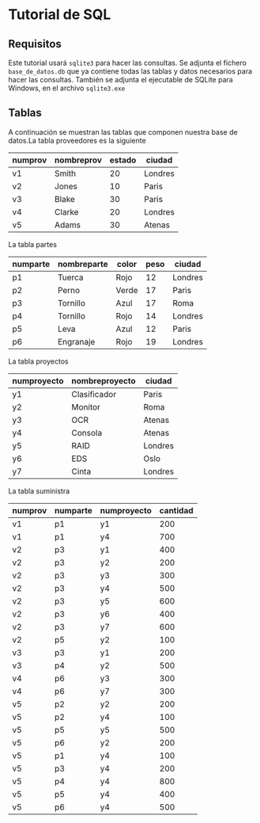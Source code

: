 # Tutorial de SQL


## Requisitos

Este tutorial usará ``sqlite3`` para hacer las consultas. Se adjunta el fichero ``base_de_datos.db`` que ya contiene todas las tablas y datos necesarios para hacer las consultas. También se adjunta el ejecutable de SQLite para Windows, en el archivo ``sqlite3.exe``


## Tablas

A continuación se muestran las tablas que componen nuestra base de datos.La tabla proveedores es la siguiente


| numprov   | nombreprov   |   estado | ciudad   |
|-----------|--------------|----------|----------|
| v1        | Smith        |       20 | Londres  |
| v2        | Jones        |       10 | Paris    |
| v3        | Blake        |       30 | Paris    |
| v4        | Clarke       |       20 | Londres  |
| v5        | Adams        |       30 | Atenas   |


La tabla partes

| numparte   | nombreparte   | color   |   peso | ciudad   |
|------------|---------------|---------|--------|----------|
| p1         | Tuerca        | Rojo    |     12 | Londres  |
| p2         | Perno         | Verde   |     17 | Paris    |
| p3         | Tornillo      | Azul    |     17 | Roma     |
| p4         | Tornillo      | Rojo    |     14 | Londres  |
| p5         | Leva          | Azul    |     12 | Paris    |
| p6         | Engranaje     | Rojo    |     19 | Londres  |

La tabla proyectos

| numproyecto   | nombreproyecto   | ciudad   |
|---------------|------------------|----------|
| y1            | Clasificador     | Paris    |
| y2            | Monitor          | Roma     |
| y3            | OCR              | Atenas   |
| y4            | Consola          | Atenas   |
| y5            | RAID             | Londres  |
| y6            | EDS              | Oslo     |
| y7            | Cinta            | Londres  |

La tabla suministra

| numprov   | numparte   | numproyecto   |   cantidad |
|-----------|------------|---------------|------------|
| v1        | p1         | y1            |        200 |
| v1        | p1         | y4            |        700 |
| v2        | p3         | y1            |        400 |
| v2        | p3         | y2            |        200 |
| v2        | p3         | y3            |        300 |
| v2        | p3         | y4            |        500 |
| v2        | p3         | y5            |        600 |
| v2        | p3         | y6            |        400 |
| v2        | p3         | y7            |        600 |
| v2        | p5         | y2            |        100 |
| v3        | p3         | y1            |        200 |
| v3        | p4         | y2            |        500 |
| v4        | p6         | y3            |        300 |
| v4        | p6         | y7            |        300 |
| v5        | p2         | y2            |        200 |
| v5        | p2         | y4            |        100 |
| v5        | p5         | y5            |        500 |
| v5        | p6         | y2            |        200 |
| v5        | p1         | y4            |        100 |
| v5        | p3         | y4            |        200 |
| v5        | p4         | y4            |        800 |
| v5        | p5         | y4            |        400 |
| v5        | p6         | y4            |        500 |
